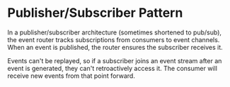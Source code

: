 # Publisher/Subscriber Pattern

In a publisher/subscriber architecture (sometimes shortened to pub/sub), the event router tracks subscriptions from consumers to event channels.
When an event is published, the router ensures the subscriber receives it.

Events can't be replayed, so if a subscriber joins an event stream after an event is generated, they can't retroactively access it.
The consumer will receive new events from that point forward.
